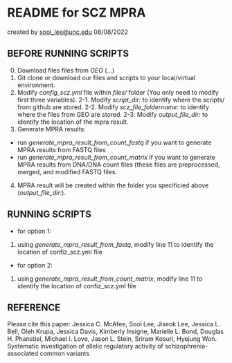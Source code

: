 # README for SCZ MPRA
created by sool_lee@unc.edu
08/08/2022

## BEFORE RUNNING SCRIPTS

0. Download files files from _GEO_ (...)
1. Git clone or download our files and scripts to your local/virtual environment.
2. Modify _config_scz.yml_ file within _files/_ folder (You only need to modify first three variables). 
  2-1. Modify _script_dir:_ to identify where the scripts/ from github are stored.
  2-2. Modify _scz_file_foldername:_ to identify where the files from GEO are stored. 
  2-3. Modify _output_file_dir:_ to identify the location of the mpra result.
3. Generate MPRA results:
  - run _generate_mpra_result_from_count_fastq_ if you want to generate MPRA results from FASTQ files
  - run _generate_mpra_result_from_count_matrix_ if you want to generate MPRA results from DNA/DNA count files (these files are preprocessed, merged, and modified FASTQ files.
4. MPRA result will be created within the folder you specificied above (_output_file_dir:_).

## RUNNING SCRIPTS
- for option 1:
1. using _generate_mpra_result_from_fastq_, modify line 11 to identify the location of confiz_scz.yml file
- for option 2:
1. using _generate_mpra_result_from_count_matrix_, modify line 11 to identify the location of confiz_scz.yml file

## REFERENCE
Please cite this paper: Jessica C. McAfee, Sool Lee, Jiseok Lee, Jessica L. Bell, Oleh Krupa, Jessica Davis, Kimberly Insigne, Marielle L. Bond, Douglas H. Phanstiel, Michael I. Love, Jason L. Stein, Sriram Kosuri, Hyejung Won. Systematic investigation of allelic regulatory activity of schizophrenia-associated common variants
